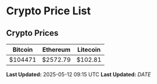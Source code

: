 # Crypto Price List

## Crypto Prices
| Bitcoin | Ethereum | Litecoin |
| ------- | -------- | -------- |
| $104471 | $2572.79 | $102.81 |
**Last Updated:** 2025-05-12 09:15 UTC
**Last Updated:** $DATE$
